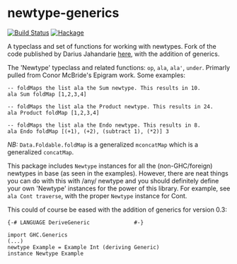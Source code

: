 newtype-generics
================

[![Build Status](http://img.shields.io/travis/joyent/node.svg)](https://travis-ci.org/jcristovao/newtype-generics)
[![Hackage](http://img.shields.io/hackage/v/newtype-generics.svg)](https://hackage.haskell.org/package/newtype-generics)

A typeclass and set of functions for working with newtypes.
Fork of the code published by Darius Jahandarie [here](http://hackage.haskell.org/package/newtype-0.2),
with the addition of generics.

The 'Newtype' typeclass and related functions: `op`, `ala`, `ala'`, `under`. 
Primarly pulled from Conor McBride's Epigram work. Some examples:

```
-- foldMaps the list ala the Sum newtype. This results in 10.
ala Sum foldMap [1,2,3,4] 

-- foldMaps the list ala the Product newtype. This results in 24.
ala Product foldMap [1,2,3,4] 

-- foldMaps the list ala the Endo newtype. This results in 8.
ala Endo foldMap [(+1), (+2), (subtract 1), (*2)] 3 
```

_NB:_ `Data.Foldable.foldMap` is a generalized `mconcatMap` which is a generalized `concatMap`.

This package includes `Newtype` instances for all the (non-GHC/foreign) newtypes in base (as seen in the examples).
However, there are neat things you can do with this with /any/ newtype and you should definitely define your own 'Newtype' instances for the power of this library.
For example, see `ala Cont traverse`, with the proper `Newtype` instance for Cont.

This could of course be eased with the addition of generics for version 0.3:

```
{-# LANGUAGE DeriveGeneric              #-}

import GHC.Generics
(...)
newtype Example = Example Int (deriving Generic)
instance Newtype Example
```

